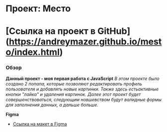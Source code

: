# Проект: Место
# [Ссылка на проект в GitHub] (https://andreymazer.github.io/mesto/index.html)
### Обзор

**Данный проект - моя первая работа с JavaScript**
*В этом проекте было создано 2 попапа, которые позволяют редактировать профиль пользователя и добавлять новые картинки.*
*Также здесь естьактивные кнопки "лайка" и удаления картинок.*
*Далее этот проект будет совершенствоваться, следующим новшевством будут валидные формы для заполнения данных, а дальше больше.*

**Figma**

* [Ссылка на макет в Figma](https://www.figma.com/file/2cn9N9jSkmxD84oJik7xL7/JavaScript.-Sprint-4?node-id=0%3A1&t=4nOtIAqmrdsfGCBS-0)

